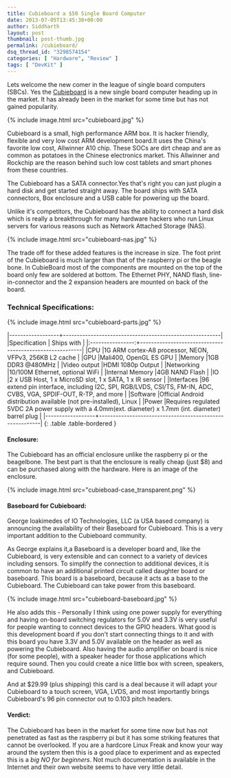 ```yaml
---
title: Cubieboard a $50 Single Board Computer
date: 2013-07-05T13:45:38+00:00
author: Siddharth
layout: post
thumbnail: post-thumb.jpg
permalink: /cubieboard/
dsq_thread_id: "3298574154"
categories: [ "Hardware", "Review" ]
tags: [ "DevKit" ]
---
```


Lets welcome the new comer in the league of single board computers (SBCs). Yes the [Cubieboard](http://cubieboard.org/) is a new single board computer heading up in the market. It has already been in the market for some time but has not gained popularity.

{% include image.html src="cubieboard.jpg" %}

Cubieboard is a small, high performance ARM box. It is hacker friendly, flexible and very low cost ARM development board.It uses the China's favorite low cost, Allwinner A10 chip. These SOCs are dirt cheap and are as common as potatoes in the Chinese electronics market. This Allwinner and Rockchip are the reason behind such low cost tablets and smart phones from these countries.

The Cubieboard has a SATA connector.Yes that's right you can just plugin a hard disk and get started straight away. The board ships with SATA connectors, Box enclosure and a USB cable for powering up the board.

Unlike it's competitors, the Cubieboard has the ability to connect a hard disk which is really a breakthrough for many hardware hackers who run Linux servers for various reasons such as Network Attached Storage (NAS).

{% include image.html src="cubieboard-nas.jpg" %}

The trade off for these added features is the increase in size. The foot print of the Cubieboard is much larger than that of the raspberry pi or the beagle bone. In CubieBoard most of the components are mounted on the top of the board only few are soldered at bottom. The Ethernet PHY, NAND flash, line-in-connector and the 2 expansion headers are mounted on back of the board.

### Technical Specifications:

{% include image.html src="cubieboard-parts.jpg" %}

|------------------+---------------------------------------------------------|
|Specification     | Ships with                                              |
|:----------------:+---------------------------------------------------------|
|CPU               |1G ARM cortex-A8 processor, NEON, VFPv3, 256KB L2 cache  |
|GPU               |Mali400, OpenGL ES GPU                                   |
|Memory            |1GB DDR3 @480MHz                                         | 
|Video output      |HDMI 1080p Output                                        |
|Networking        |10/100M Ethernet, optional WiFi                          |
|Internal Memory   |4GB NAND Flash                                           |
|IO                |2 x USB Host, 1 x MicroSD slot, 1 x SATA, 1 x IR sensor  |
|Interfaces        |96 extend pin interface, including I2C, SPI, RGB/LVDS, CSI/TS, FM-IN, ADC, CVBS, VGA, SPDIF-OUT, R-TP, and more |
|Software          |Official Android distribution available (not pre-installed), Linux |
|Power             |Requires regulated 5VDC 2A power supply with a 4.0mm(ext. diameter) x 1.7mm (int. diameter) barrel plug |
|------------------+---------------------------------------------------------|
{: .table .table-bordered }

#### Enclosure:
  
The Cubieboard has an official enclosure unlike the raspberry pi or the beagelbone. The best part is that the enclosure is really cheap (just $8) and can be purchased along with the hardware. Here is an image of the enclosure.

{% include image.html src="cubieboad-case_transparent.png" %}

#### Baseboard for Cubieboard:

George Ioakimedes of IO Technologies, LLC (a USA based company) is announcing the availability of their Baseboard for Cubieboard. This is a very important addition to the Cubieboard community.

As George explains it,a Baseboard is a developer board and, like the Cubieboard, is very extensible and can connect to a variety of devices including sensors. To simplify the connection to additional devices, it is common to have an additional printed circuit called daughter board or baseboard. This board is a baseboard, because it acts as a base to the Cubieboard. The Cubieboard can take power from this baseboard.

{% include image.html src="cubieboard-baseboard.jpg" %}

He also adds this - Personally I think using one power supply for everything and having on-board switching regulators for 5.0V and 3.3V is very useful for people wanting to connect devices to the GPIO headers. What good is this development board if you don't start connecting things to it and with this board you have 3.3V and 5.0V available on the header as well as powering the Cubieboard. Also having the audio amplifier on board is nice (for some people), with a speaker header for those applications which require sound. Then you could create a nice little box with screen, speakers, and Cubieboard.

And at $29.99 (plus shipping) this card is a deal because it will adapt your Cubieboard to a touch screen, VGA, LVDS, and most importantly brings Cubieboard's 96 pin connector out to 0.103 pitch headers.

#### **Verdict:**

The Cubieboard has been in the market for some time now but has not penetrated as fast as the raspberry pi but it has some striking features that cannot be overlooked. If you are a hardcore Linux Freak and know your way around the system then this is a good place to experiment and as expected this is a *big NO for beginners*. Not much documentation is available in the Internet and their own website seems to have very little detail.
